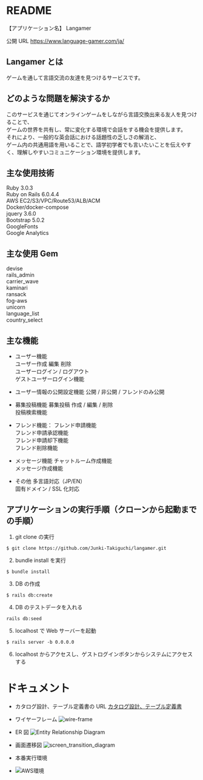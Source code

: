 # README

【アプリケーション名】
Langamer

公開 URL
https://www.language-gamer.com/ja/

## Langamer とは

ゲームを通して言語交流の友達を見つけるサービスです。

## どのような問題を解決するか

このサービスを通じてオンラインゲームをしながら言語交換出来る友人を見つけることで、<br>
ゲームの世界を共有し、常に変化する環境で会話をする機会を提供します。<br>
それにより、一般的な英会話における話題性の乏しさの解消と、<br>
ゲーム内の共通用語を用いることで、語学初学者でも言いたいことを伝えやすく、理解しやすいコミュニケーション環境を提供します。

## 主な使用技術

Ruby 3.0.3<br>
Ruby on Rails 6.0.4.4<br>
AWS EC2/S3/VPC/Route53/ALB/ACM<br>
Docker/docker-compose<br>
jquery 3.6.0<br>
Bootstrap 5.0.2<br>
GoogleFonts<br>
Google Analytics<br>

## 主な使用 Gem

devise<br>
rails_admin<br>
carrier_wave<br>
kaminari<br>
ransack<br>
fog-aws<br>
unicorn<br>
language_list<br>
country_select<br>

## 主な機能

- ユーザー機能<br>
  ユーザー作成 編集 削除<br>
  ユーザーログイン / ログアウト<br>
  ゲストユーザーログイン機能<br>

- ユーザー情報の公開設定機能
  公開 / 非公開 / フレンドのみ公開<br>

- 募集投稿機能
  募集投稿 作成 / 編集 / 削除<br>
  投稿検索機能<br>

- フレンド機能：
  フレンド申請機能<br>
  フレンド申請承認機能<br>
  フレンド申請却下機能<br>
  フレンド削除機能<br>

- メッセージ機能
  チャットルーム作成機能<br>
  メッセージ作成機能<br>

- その他
  多言語対応（JP/EN）<br>
  固有ドメイン / SSL 化対応<br>

## アプリケーションの実行手順（クローンから起動までの手順）

1. git clone の実行

```
$ git clone https://github.com/Junki-Takiguchi/langamer.git
```

2. bundle install を実行

```
$ bundle install
```

3. DB の作成

```
$ rails db:create
```

4. DB のテストデータを入れる

```
rails db:seed
```

5. localhost で Web サーバーを起動

```
$ rails server -b 0.0.0.0
```

6. localhost からアクセスし、ゲストログインボタンからシステムにアクセスする

# ドキュメント

- カタログ設計、テーブル定義書の URL
  [カタログ設計、テーブル定義書](https://docs.google.com/spreadsheets/d/12Lw16JhcY7DwdeNVp7J68OEt14decfDoZw2hDI-oTEo/edit?usp=sharing)

- ワイヤーフレーム
  ![wire-frame](https://user-images.githubusercontent.com/92371564/156359501-7570b342-457e-4943-979d-7820b3aaa159.png)

- ER 図
  ![Entity Relationship Diagram](https://user-images.githubusercontent.com/92371564/154703801-d1220428-0695-45ff-916f-26b04ffaaadb.png)

- 画面遷移図
  ![screen_transition_diagram](https://user-images.githubusercontent.com/92371564/155551216-cca00251-1468-4e44-afa5-0edaae8281fb.png)

- 本番実行環境
- ![AWS環境](https://user-images.githubusercontent.com/92371564/156358961-5041c6ee-5b40-463d-8568-ee4b83e1d6e2.PNG)
